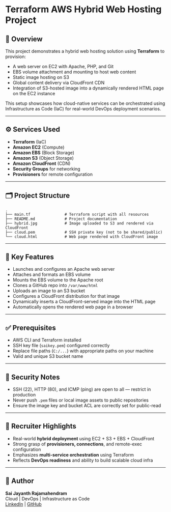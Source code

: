 # Terraform AWS Hybrid Web Hosting Project

## 🧰 Overview

This project demonstrates a hybrid web hosting solution using **Terraform** to provision:

- A web server on EC2 with Apache, PHP, and Git
- EBS volume attachment and mounting to host web content
- Static image hosting on S3
- Global content delivery via CloudFront CDN
- Integration of S3-hosted image into a dynamically rendered HTML page on the EC2 instance

This setup showcases how cloud-native services can be orchestrated using Infrastructure as Code (IaC) for real-world DevOps deployment scenarios.

---

## ⚙️ Services Used

- **Terraform** (IaC)
- **Amazon EC2** (Compute)
- **Amazon EBS** (Block Storage)
- **Amazon S3** (Object Storage)
- **Amazon CloudFront** (CDN)
- **Security Groups** for networking
- **Provisioners** for remote configuration

---

## 🗂️ Project Structure

```
.
├── main.tf               # Terraform script with all resources
├── README.md             # Project documentation
├── hybrid.jpg            # Image uploaded to S3 and rendered via CloudFront
├── cloud.pem             # SSH private key (not to be shared/public)
└── cloud.html            # Web page rendered with CloudFront image
```

---

## 🚀 Key Features

- Launches and configures an Apache web server
- Attaches and formats an EBS volume
- Mounts the EBS volume to the Apache root
- Clones a GitHub repo into `/var/www/html`
- Uploads an image to an S3 bucket
- Configures a CloudFront distribution for that image
- Dynamically inserts a CloudFront-served image into the HTML page
- Automatically opens the rendered web page in a browser

---

## ✅ Prerequisites

- AWS CLI and Terraform installed
- SSH key file (`saikey.pem`) configured correctly
- Replace file paths (`C:/...`) with appropriate paths on your machine
- Valid and unique S3 bucket name

---

## 🔐 Security Notes

- SSH (22), HTTP (80), and ICMP (ping) are open to all — restrict in production
- Never push `.pem` files or local image assets to public repositories
- Ensure the image key and bucket ACL are correctly set for public-read

---

## 👔 Recruiter Highlights

- Real-world **hybrid deployment** using EC2 + S3 + EBS + CloudFront
- Strong grasp of **provisioners, connections**, and remote-exec configuration
- Emphasizes **multi-service orchestration** using Terraform
- Reflects **DevOps readiness** and ability to build scalable cloud infra

---
## 👤 Author

**Sai Jayanth Rajamahendram**  
Cloud | DevOps | Infrastructure as Code  
[LinkedIn](https://www.linkedin.com/in/saijayanthraj/) | [GitHub](https://github.com/saijayanth41)
